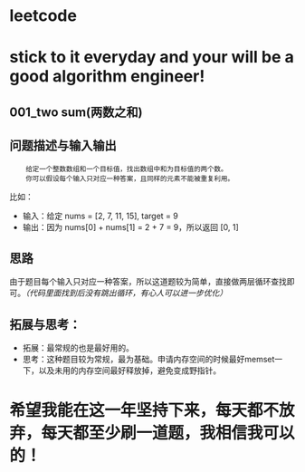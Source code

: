 # leetcode
# stick to it everyday and your will be a good algorithm engineer!
## 001_two sum(两数之和)
## 问题描述与输入输出
		给定一个整数数组和一个目标值，找出数组中和为目标值的两个数。
		你可以假设每个输入只对应一种答案，且同样的元素不能被重复利用。


比如：
* 输入：给定 nums = [2, 7, 11, 15], target = 9
* 输出：因为 nums[0] + nums[1] = 2 + 7 = 9，所以返回 [0, 1]
 
## 思路			
由于题目每个输入只对应一种答案，所以这道题较为简单，直接做两层循环查找即可。*（代码里面找到后没有跳出循环，有心人可以进一步优化）*

## 拓展与思考：
* 拓展：最常规的也是最好用的。
* 思考：这种题目较为常规，最为基础。申请内存空间的时候最好memset一下，以及未用的内存空间最好释放掉，避免变成野指针。
        
# 希望我能在这一年坚持下来，每天都不放弃，每天都至少刷一道题，我相信我可以的！
